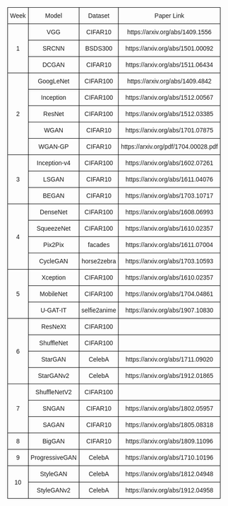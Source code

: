 <table style="border-collapse:collapse;border-spacing:0;">
<thead>
  <tr>
    <th style="border-color:black;border-style:solid;border-width:1px;font-family:Arial, sans-serif;font-size:14px;
  font-weight:normal;overflow:hidden;padding:10px 5px;word-break:normal;text-align:center;vertical-align:middle">Week</th>
    <th style="border-color:black;border-style:solid;border-width:1px;font-family:Arial, sans-serif;font-size:14px;
  font-weight:normal;overflow:hidden;padding:10px 5px;word-break:normal;text-align:center;vertical-align:middle">Model</th>
    <th style="border-color:black;border-style:solid;border-width:1px;font-family:Arial, sans-serif;font-size:14px;
  font-weight:normal;overflow:hidden;padding:10px 5px;word-break:normal;text-align:center;vertical-align:middle">Dataset</th>
    <th style="border-color:black;border-style:solid;border-width:1px;font-family:Arial, sans-serif;font-size:14px;
  font-weight:normal;overflow:hidden;padding:10px 5px;word-break:normal;text-align:center;vertical-align:middle">Paper Link</th>
  </tr>
</thead>
<tbody>
  <tr>
    <td style="border-color:black;border-style:solid;border-width:1px;font-family:Arial, sans-serif;font-size:14px;
  overflow:hidden;padding:10px 5px;word-break:normal;text-align:center;vertical-align:middle" rowspan="3">1</td>
    <td style="border-color:black;border-style:solid;border-width:1px;font-family:Arial, sans-serif;font-size:14px;
  overflow:hidden;padding:10px 5px;word-break:normal;text-align:center;vertical-align:middle">VGG</td>
    <td style="border-color:black;border-style:solid;border-width:1px;font-family:Arial, sans-serif;font-size:14px;
  overflow:hidden;padding:10px 5px;word-break:normal;text-align:center;vertical-align:middle">CIFAR10</td>
    <td style="border-color:black;border-style:solid;border-width:1px;font-family:Arial, sans-serif;font-size:14px;
  overflow:hidden;padding:10px 5px;word-break:normal;text-align:center;vertical-align:middle">https://arxiv.org/abs/1409.1556</td>
  </tr>
  <tr>
    <td style="border-color:black;border-style:solid;border-width:1px;font-family:Arial, sans-serif;font-size:14px;
  overflow:hidden;padding:10px 5px;word-break:normal;text-align:center;vertical-align:middle">SRCNN</td>
    <td style="border-color:black;border-style:solid;border-width:1px;font-family:Arial, sans-serif;font-size:14px;
  overflow:hidden;padding:10px 5px;word-break:normal;text-align:center;vertical-align:middle">BSDS300</td>
    <td style="border-color:black;border-style:solid;border-width:1px;font-family:Arial, sans-serif;font-size:14px;
  overflow:hidden;padding:10px 5px;word-break:normal;text-align:center;vertical-align:middle">https://arxiv.org/abs/1501.00092</td>
  </tr>
  <tr>
    <td style="border-color:black;border-style:solid;border-width:1px;font-family:Arial, sans-serif;font-size:14px;
  overflow:hidden;padding:10px 5px;word-break:normal;text-align:center;vertical-align:middle">DCGAN</td>
    <td style="border-color:black;border-style:solid;border-width:1px;font-family:Arial, sans-serif;font-size:14px;
  overflow:hidden;padding:10px 5px;word-break:normal;text-align:center;vertical-align:middle">CIFAR10</td>
    <td style="border-color:black;border-style:solid;border-width:1px;font-family:Arial, sans-serif;font-size:14px;
  overflow:hidden;padding:10px 5px;word-break:normal;text-align:center;vertical-align:middle">https://arxiv.org/abs/1511.06434</td>
  </tr>
  <tr>
    <td style="border-color:black;border-style:solid;border-width:1px;font-family:Arial, sans-serif;font-size:14px;
  overflow:hidden;padding:10px 5px;word-break:normal;text-align:center;vertical-align:middle" rowspan="5">2</td>
    <td style="border-color:black;border-style:solid;border-width:1px;font-family:Arial, sans-serif;font-size:14px;
  overflow:hidden;padding:10px 5px;word-break:normal;text-align:center;vertical-align:middle">GoogLeNet</td>
    <td style="border-color:black;border-style:solid;border-width:1px;font-family:Arial, sans-serif;font-size:14px;
  overflow:hidden;padding:10px 5px;word-break:normal;text-align:center;vertical-align:middle">CIFAR100</td>
    <td style="border-color:black;border-style:solid;border-width:1px;font-family:Arial, sans-serif;font-size:14px;
  overflow:hidden;padding:10px 5px;word-break:normal;text-align:center;vertical-align:middle">https://arxiv.org/abs/1409.4842</td>
  </tr>
  <tr>
    <td style="border-color:black;border-style:solid;border-width:1px;font-family:Arial, sans-serif;font-size:14px;
  overflow:hidden;padding:10px 5px;word-break:normal;text-align:center;vertical-align:middle">Inception</td>
    <td style="border-color:black;border-style:solid;border-width:1px;font-family:Arial, sans-serif;font-size:14px;
  overflow:hidden;padding:10px 5px;word-break:normal;text-align:center;vertical-align:middle">CIFAR100</td>
    <td style="border-color:black;border-style:solid;border-width:1px;font-family:Arial, sans-serif;font-size:14px;
  overflow:hidden;padding:10px 5px;word-break:normal;text-align:center;vertical-align:middle">https://arxiv.org/abs/1512.00567</td>
  </tr>
  <tr>
    <td style="border-color:black;border-style:solid;border-width:1px;font-family:Arial, sans-serif;font-size:14px;
  overflow:hidden;padding:10px 5px;word-break:normal;text-align:center;vertical-align:middle">ResNet</td>
    <td style="border-color:black;border-style:solid;border-width:1px;font-family:Arial, sans-serif;font-size:14px;
  overflow:hidden;padding:10px 5px;word-break:normal;text-align:center;vertical-align:middle">CIFAR100</td>
    <td style="border-color:black;border-style:solid;border-width:1px;font-family:Arial, sans-serif;font-size:14px;
  overflow:hidden;padding:10px 5px;word-break:normal;text-align:center;vertical-align:middle">https://arxiv.org/abs/1512.03385</td>
  </tr>
  <tr>
    <td style="border-color:black;border-style:solid;border-width:1px;font-family:Arial, sans-serif;font-size:14px;
  overflow:hidden;padding:10px 5px;word-break:normal;text-align:center;vertical-align:middle">WGAN</td>
    <td style="border-color:black;border-style:solid;border-width:1px;font-family:Arial, sans-serif;font-size:14px;
  overflow:hidden;padding:10px 5px;word-break:normal;text-align:center;vertical-align:middle">CIFAR10</td>
    <td style="border-color:black;border-style:solid;border-width:1px;font-family:Arial, sans-serif;font-size:14px;
  overflow:hidden;padding:10px 5px;word-break:normal;text-align:center;vertical-align:middle">https://arxiv.org/abs/1701.07875</td>
  </tr>
  <tr>
    <td style="border-color:black;border-style:solid;border-width:1px;font-family:Arial, sans-serif;font-size:14px;
  overflow:hidden;padding:10px 5px;word-break:normal;text-align:center;vertical-align:middle">WGAN-GP</td>
    <td style="border-color:black;border-style:solid;border-width:1px;font-family:Arial, sans-serif;font-size:14px;
  overflow:hidden;padding:10px 5px;word-break:normal;text-align:center;vertical-align:middle">CIFAR10</td>
    <td style="border-color:black;border-style:solid;border-width:1px;font-family:Arial, sans-serif;font-size:14px;
  overflow:hidden;padding:10px 5px;word-break:normal;text-align:center;vertical-align:middle">https://arxiv.org/pdf/1704.00028.pdf</td>
  </tr>
  <tr>
    <td style="border-color:black;border-style:solid;border-width:1px;font-family:Arial, sans-serif;font-size:14px;
  overflow:hidden;padding:10px 5px;word-break:normal;text-align:center;vertical-align:middle" rowspan="3">3</td>
    <td style="border-color:black;border-style:solid;border-width:1px;font-family:Arial, sans-serif;font-size:14px;
  overflow:hidden;padding:10px 5px;word-break:normal;text-align:center;vertical-align:middle">Inception-v4</td>
    <td style="border-color:black;border-style:solid;border-width:1px;font-family:Arial, sans-serif;font-size:14px;
  overflow:hidden;padding:10px 5px;word-break:normal;text-align:center;vertical-align:middle">CIFAR100</td>
    <td style="border-color:black;border-style:solid;border-width:1px;font-family:Arial, sans-serif;font-size:14px;
  overflow:hidden;padding:10px 5px;word-break:normal;text-align:center;vertical-align:middle">https://arxiv.org/abs/1602.07261</td>
  </tr>
  <tr>
    <td style="border-color:black;border-style:solid;border-width:1px;font-family:Arial, sans-serif;font-size:14px;
  overflow:hidden;padding:10px 5px;word-break:normal;text-align:center;vertical-align:middle">LSGAN</td>
    <td style="border-color:black;border-style:solid;border-width:1px;font-family:Arial, sans-serif;font-size:14px;
  overflow:hidden;padding:10px 5px;word-break:normal;text-align:center;vertical-align:middle">CIFAR10</td>
    <td style="border-color:black;border-style:solid;border-width:1px;font-family:Arial, sans-serif;font-size:14px;
  overflow:hidden;padding:10px 5px;word-break:normal;text-align:center;vertical-align:middle">https://arxiv.org/abs/1611.04076</td>
  </tr>
  <tr>
    <td style="border-color:black;border-style:solid;border-width:1px;font-family:Arial, sans-serif;font-size:14px;
  overflow:hidden;padding:10px 5px;word-break:normal;text-align:center;vertical-align:middle">BEGAN</td>
    <td style="border-color:black;border-style:solid;border-width:1px;font-family:Arial, sans-serif;font-size:14px;
  overflow:hidden;padding:10px 5px;word-break:normal;text-align:center;vertical-align:middle">CIFAR10</td>
    <td style="border-color:black;border-style:solid;border-width:1px;font-family:Arial, sans-serif;font-size:14px;
  overflow:hidden;padding:10px 5px;word-break:normal;text-align:center;vertical-align:middle">https://arxiv.org/abs/1703.10717</td>
  </tr>
  <tr>
    <td style="border-color:black;border-style:solid;border-width:1px;font-family:Arial, sans-serif;font-size:14px;
  overflow:hidden;padding:10px 5px;word-break:normal;text-align:center;vertical-align:middle" rowspan="4">4</td>
    <td style="border-color:black;border-style:solid;border-width:1px;font-family:Arial, sans-serif;font-size:14px;
  overflow:hidden;padding:10px 5px;word-break:normal;text-align:center;vertical-align:middle">DenseNet</td>
    <td style="border-color:black;border-style:solid;border-width:1px;font-family:Arial, sans-serif;font-size:14px;
  overflow:hidden;padding:10px 5px;word-break:normal;text-align:center;vertical-align:middle">CIFAR100</td>
    <td style="border-color:black;border-style:solid;border-width:1px;font-family:Arial, sans-serif;font-size:14px;
  overflow:hidden;padding:10px 5px;word-break:normal;text-align:center;vertical-align:middle">https://arxiv.org/abs/1608.06993</td>
  </tr>
  <tr>
    <td style="border-color:black;border-style:solid;border-width:1px;font-family:Arial, sans-serif;font-size:14px;
  overflow:hidden;padding:10px 5px;word-break:normal;text-align:center;vertical-align:middle">SqueezeNet</td>
    <td style="border-color:black;border-style:solid;border-width:1px;font-family:Arial, sans-serif;font-size:14px;
  overflow:hidden;padding:10px 5px;word-break:normal;text-align:center;vertical-align:middle">CIFAR100</td>
    <td style="border-color:black;border-style:solid;border-width:1px;font-family:Arial, sans-serif;font-size:14px;
  overflow:hidden;padding:10px 5px;word-break:normal;text-align:center;vertical-align:middle">https://arxiv.org/abs/1610.02357</td>
  </tr>
  <tr>
    <td style="border-color:black;border-style:solid;border-width:1px;font-family:Arial, sans-serif;font-size:14px;
  overflow:hidden;padding:10px 5px;word-break:normal;text-align:center;vertical-align:middle">Pix2Pix</td>
    <td style="border-color:black;border-style:solid;border-width:1px;font-family:Arial, sans-serif;font-size:14px;
  overflow:hidden;padding:10px 5px;word-break:normal;text-align:center;vertical-align:middle">facades</td>
    <td style="border-color:black;border-style:solid;border-width:1px;font-family:Arial, sans-serif;font-size:14px;
  overflow:hidden;padding:10px 5px;word-break:normal;text-align:center;vertical-align:middle">https://arxiv.org/abs/1611.07004</td>
  </tr>
  <tr>
    <td style="border-color:black;border-style:solid;border-width:1px;font-family:Arial, sans-serif;font-size:14px;
  overflow:hidden;padding:10px 5px;word-break:normal;text-align:center;vertical-align:middle">CycleGAN</td>
    <td style="border-color:black;border-style:solid;border-width:1px;font-family:Arial, sans-serif;font-size:14px;
  overflow:hidden;padding:10px 5px;word-break:normal;text-align:center;vertical-align:middle">horse2zebra</td>
    <td style="border-color:black;border-style:solid;border-width:1px;font-family:Arial, sans-serif;font-size:14px;
  overflow:hidden;padding:10px 5px;word-break:normal;text-align:center;vertical-align:middle">https://arxiv.org/abs/1703.10593</td>
  </tr>
  <tr>
    <td style="border-color:black;border-style:solid;border-width:1px;font-family:Arial, sans-serif;font-size:14px;
  overflow:hidden;padding:10px 5px;word-break:normal;text-align:center;vertical-align:middle" rowspan="3">5</td>
    <td style="border-color:black;border-style:solid;border-width:1px;font-family:Arial, sans-serif;font-size:14px;
  overflow:hidden;padding:10px 5px;word-break:normal;text-align:center;vertical-align:middle">Xception</td>
    <td style="border-color:black;border-style:solid;border-width:1px;font-family:Arial, sans-serif;font-size:14px;
  overflow:hidden;padding:10px 5px;word-break:normal;text-align:center;vertical-align:middle">CIFAR100</td>
    <td style="border-color:black;border-style:solid;border-width:1px;font-family:Arial, sans-serif;font-size:14px;
  overflow:hidden;padding:10px 5px;word-break:normal;text-align:center;vertical-align:middle">https://arxiv.org/abs/1610.02357</td>
  </tr>
  <tr>
    <td style="border-color:black;border-style:solid;border-width:1px;font-family:Arial, sans-serif;font-size:14px;
  overflow:hidden;padding:10px 5px;word-break:normal;text-align:center;vertical-align:middle">MobileNet</td>
    <td style="border-color:black;border-style:solid;border-width:1px;font-family:Arial, sans-serif;font-size:14px;
  overflow:hidden;padding:10px 5px;word-break:normal;text-align:center;vertical-align:middle">CIFAR100</td>
    <td style="border-color:black;border-style:solid;border-width:1px;font-family:Arial, sans-serif;font-size:14px;
  overflow:hidden;padding:10px 5px;word-break:normal;text-align:center;vertical-align:middle">https://arxiv.org/abs/1704.04861</td>
  </tr>
  <tr>
    <td style="border-color:black;border-style:solid;border-width:1px;font-family:Arial, sans-serif;font-size:14px;
  overflow:hidden;padding:10px 5px;word-break:normal;text-align:center;vertical-align:middle">U-GAT-IT</td>
    <td style="border-color:black;border-style:solid;border-width:1px;font-family:Arial, sans-serif;font-size:14px;
  overflow:hidden;padding:10px 5px;word-break:normal;text-align:center;vertical-align:middle">selfie2anime</td>
    <td style="border-color:black;border-style:solid;border-width:1px;font-family:Arial, sans-serif;font-size:14px;
  overflow:hidden;padding:10px 5px;word-break:normal;text-align:center;vertical-align:middle">https://arxiv.org/abs/1907.10830</td>
  </tr>
  <tr>
    <td style="border-color:black;border-style:solid;border-width:1px;font-family:Arial, sans-serif;font-size:14px;
  overflow:hidden;padding:10px 5px;word-break:normal;text-align:center;vertical-align:middle" rowspan="4">6</td>
    <td style="border-color:black;border-style:solid;border-width:1px;font-family:Arial, sans-serif;font-size:14px;
  overflow:hidden;padding:10px 5px;word-break:normal;text-align:center;vertical-align:middle">ResNeXt</td>
    <td style="border-color:black;border-style:solid;border-width:1px;font-family:Arial, sans-serif;font-size:14px;
  overflow:hidden;padding:10px 5px;word-break:normal;text-align:center;vertical-align:middle">CIFAR100</td>
    <td style="border-color:black;border-style:solid;border-width:1px;font-family:Arial, sans-serif;font-size:14px;
  overflow:hidden;padding:10px 5px;word-break:normal;text-align:center;vertical-align:middle"></td>
  </tr>
  <tr>
    <td style="border-color:black;border-style:solid;border-width:1px;font-family:Arial, sans-serif;font-size:14px;
  overflow:hidden;padding:10px 5px;word-break:normal;text-align:center;vertical-align:middle">ShuffleNet</td>
    <td style="border-color:black;border-style:solid;border-width:1px;font-family:Arial, sans-serif;font-size:14px;
  overflow:hidden;padding:10px 5px;word-break:normal;text-align:center;vertical-align:middle">CIFAR100</td>
    <td style="border-color:black;border-style:solid;border-width:1px;font-family:Arial, sans-serif;font-size:14px;
  overflow:hidden;padding:10px 5px;word-break:normal;text-align:center;vertical-align:middle"></td>
  </tr>
  <tr>
    <td style="border-color:black;border-style:solid;border-width:1px;font-family:Arial, sans-serif;font-size:14px;
  overflow:hidden;padding:10px 5px;word-break:normal;text-align:center;vertical-align:middle">StarGAN</td>
    <td style="border-color:black;border-style:solid;border-width:1px;font-family:Arial, sans-serif;font-size:14px;
  overflow:hidden;padding:10px 5px;word-break:normal;text-align:center;vertical-align:middle">CelebA</td>
    <td style="border-color:black;border-style:solid;border-width:1px;font-family:Arial, sans-serif;font-size:14px;
  overflow:hidden;padding:10px 5px;word-break:normal;text-align:center;vertical-align:middle">https://arxiv.org/abs/1711.09020</td>
  </tr>
  <tr>
    <td style="border-color:black;border-style:solid;border-width:1px;font-family:Arial, sans-serif;font-size:14px;
  overflow:hidden;padding:10px 5px;word-break:normal;text-align:center;vertical-align:middle">StarGANv2</td>
    <td style="border-color:black;border-style:solid;border-width:1px;font-family:Arial, sans-serif;font-size:14px;
  overflow:hidden;padding:10px 5px;word-break:normal;text-align:center;vertical-align:middle">CelebA</td>
    <td style="border-color:black;border-style:solid;border-width:1px;font-family:Arial, sans-serif;font-size:14px;
  overflow:hidden;padding:10px 5px;word-break:normal;text-align:center;vertical-align:middle">https://arxiv.org/abs/1912.01865</td>
  </tr>
  <tr>
    <td style="border-color:black;border-style:solid;border-width:1px;font-family:Arial, sans-serif;font-size:14px;
  overflow:hidden;padding:10px 5px;word-break:normal;text-align:center;vertical-align:middle" rowspan="3">7</td>
    <td style="border-color:black;border-style:solid;border-width:1px;font-family:Arial, sans-serif;font-size:14px;
  overflow:hidden;padding:10px 5px;word-break:normal;text-align:center;vertical-align:middle">ShuffleNetV2</td>
    <td style="border-color:black;border-style:solid;border-width:1px;font-family:Arial, sans-serif;font-size:14px;
  overflow:hidden;padding:10px 5px;word-break:normal;text-align:center;vertical-align:middle">CIFAR100</td>
    <td style="border-color:black;border-style:solid;border-width:1px;font-family:Arial, sans-serif;font-size:14px;
  overflow:hidden;padding:10px 5px;word-break:normal;text-align:center;vertical-align:middle"></td>
  </tr>
  <tr>
    <td style="border-color:black;border-style:solid;border-width:1px;font-family:Arial, sans-serif;font-size:14px;
  overflow:hidden;padding:10px 5px;word-break:normal;text-align:center;vertical-align:middle">SNGAN</td>
    <td style="border-color:black;border-style:solid;border-width:1px;font-family:Arial, sans-serif;font-size:14px;
  overflow:hidden;padding:10px 5px;word-break:normal;text-align:center;vertical-align:middle">CIFAR10</td>
    <td style="border-color:black;border-style:solid;border-width:1px;font-family:Arial, sans-serif;font-size:14px;
  overflow:hidden;padding:10px 5px;word-break:normal;text-align:center;vertical-align:middle">https://arxiv.org/abs/1802.05957</td>
  </tr>
  <tr>
    <td style="border-color:black;border-style:solid;border-width:1px;font-family:Arial, sans-serif;font-size:14px;
  overflow:hidden;padding:10px 5px;word-break:normal;text-align:center;vertical-align:middle">SAGAN</td>
    <td style="border-color:black;border-style:solid;border-width:1px;font-family:Arial, sans-serif;font-size:14px;
  overflow:hidden;padding:10px 5px;word-break:normal;text-align:center;vertical-align:middle">CIFAR10</td>
    <td style="border-color:black;border-style:solid;border-width:1px;font-family:Arial, sans-serif;font-size:14px;
  overflow:hidden;padding:10px 5px;word-break:normal;text-align:center;vertical-align:middle">https://arxiv.org/abs/1805.08318</td>
  </tr>
  <tr>
    <td style="border-color:black;border-style:solid;border-width:1px;font-family:Arial, sans-serif;font-size:14px;
  overflow:hidden;padding:10px 5px;word-break:normal;text-align:center;vertical-align:middle">8</td>
    <td style="border-color:black;border-style:solid;border-width:1px;font-family:Arial, sans-serif;font-size:14px;
  overflow:hidden;padding:10px 5px;word-break:normal;text-align:center;vertical-align:middle">BigGAN</td>
    <td style="border-color:black;border-style:solid;border-width:1px;font-family:Arial, sans-serif;font-size:14px;
  overflow:hidden;padding:10px 5px;word-break:normal;text-align:center;vertical-align:middle">CIFAR10</td>
    <td style="border-color:black;border-style:solid;border-width:1px;font-family:Arial, sans-serif;font-size:14px;
  overflow:hidden;padding:10px 5px;word-break:normal;text-align:center;vertical-align:middle">https://arxiv.org/abs/1809.11096</td>
  </tr>
  <tr>
    <td style="border-color:black;border-style:solid;border-width:1px;font-family:Arial, sans-serif;font-size:14px;
  overflow:hidden;padding:10px 5px;word-break:normal;text-align:center;vertical-align:middle">9</td>
    <td style="border-color:black;border-style:solid;border-width:1px;font-family:Arial, sans-serif;font-size:14px;
  overflow:hidden;padding:10px 5px;word-break:normal;text-align:center;vertical-align:middle">ProgressiveGAN</td>
    <td style="border-color:black;border-style:solid;border-width:1px;font-family:Arial, sans-serif;font-size:14px;
  overflow:hidden;padding:10px 5px;word-break:normal;text-align:center;vertical-align:middle">CelebA</td>
    <td style="border-color:black;border-style:solid;border-width:1px;font-family:Arial, sans-serif;font-size:14px;
  overflow:hidden;padding:10px 5px;word-break:normal;text-align:center;vertical-align:middle">https://arxiv.org/abs/1710.10196</td>
  </tr>
  <tr>
    <td style="border-color:black;border-style:solid;border-width:1px;font-family:Arial, sans-serif;font-size:14px;
  overflow:hidden;padding:10px 5px;word-break:normal;text-align:center;vertical-align:middle" rowspan="2">10</td>
    <td style="border-color:black;border-style:solid;border-width:1px;font-family:Arial, sans-serif;font-size:14px;
  overflow:hidden;padding:10px 5px;word-break:normal;text-align:center;vertical-align:middle">StyleGAN</td>
    <td style="border-color:black;border-style:solid;border-width:1px;font-family:Arial, sans-serif;font-size:14px;
  overflow:hidden;padding:10px 5px;word-break:normal;text-align:center;vertical-align:middle">CelebA</td>
    <td style="border-color:black;border-style:solid;border-width:1px;font-family:Arial, sans-serif;font-size:14px;
  overflow:hidden;padding:10px 5px;word-break:normal;text-align:center;vertical-align:middle">https://arxiv.org/abs/1812.04948</td>
  </tr>
  <tr>
    <td style="border-color:black;border-style:solid;border-width:1px;font-family:Arial, sans-serif;font-size:14px;
  overflow:hidden;padding:10px 5px;word-break:normal;text-align:center;vertical-align:middle">StyleGANv2</td>
    <td style="border-color:black;border-style:solid;border-width:1px;font-family:Arial, sans-serif;font-size:14px;
  overflow:hidden;padding:10px 5px;word-break:normal;text-align:center;vertical-align:middle">CelebA</td>
    <td style="border-color:black;border-style:solid;border-width:1px;font-family:Arial, sans-serif;font-size:14px;
  overflow:hidden;padding:10px 5px;word-break:normal;text-align:center;vertical-align:middle">https://arxiv.org/abs/1912.04958</td>
  </tr>
</tbody>
</table>
